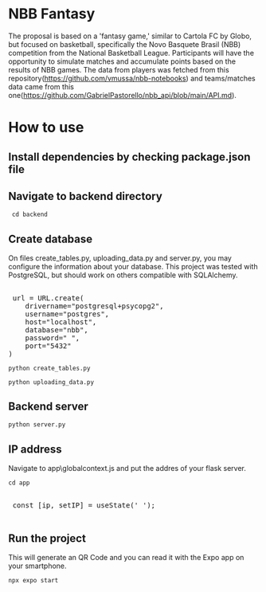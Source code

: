 # NBB Fantasy
The proposal is based on a 'fantasy game,' similar to Cartola FC by Globo, but focused on basketball, specifically the Novo Basquete Brasil (NBB) competition from the National Basketball League. Participants will have the opportunity to simulate matches and accumulate points based on the results of NBB games.
The data from players was fetched from this repository(https://github.com/vmussa/nbb-notebooks) and teams/matches data came from this one(https://github.com/GabrielPastorello/nbb_api/blob/main/API.md).



# How to use

## Install dependencies by checking package.json file



## Navigate to backend directory

```
 cd backend    

```

## Create database

On files create_tables.py, uploading_data.py and server.py, you may configure the information about your database. This project was tested with PostgreSQL, but should work on others compatible with SQLAlchemy.
  ## 

<pre>
 url = URL.create(
    drivername="postgresql+psycopg2",
    username="postgres",
    host="localhost",
    database="nbb",
    password=" ",
    port="5432"
) 
</pre>


```
python create_tables.py
 ```


```
python uploading_data.py
 ```
## Backend server

```
python server.py
 ```

## IP address

Navigate to app\globalcontext.js and put the addres of your flask server.

```
cd app

 ```


<pre>

 const [ip, setIP] = useState(' ');
 
</pre>

## Run the project

This will generate an QR Code and you can read it with the Expo app on your smartphone.
```
npx expo start

 ```

